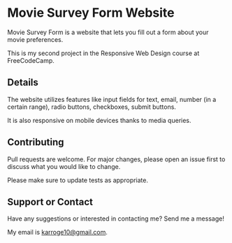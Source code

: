 # Movie Survey Form Website

Movie Survey Form is a website that lets you fill out a form about your movie preferences.

This is my second project in the Responsive Web Design course at FreeCodeCamp.

## Details

The website utilizes features like input fields for text, email, number (in a certain range), radio buttons, checkboxes, submit buttons.

It is also responsive on mobile devices thanks to media queries.

## Contributing
Pull requests are welcome. For major changes, please open an issue first to discuss what you would like to change.

Please make sure to update tests as appropriate.

## Support or Contact

Have any suggestions or interested in contacting me? Send me a message! 

My email is karroge10@gmail.com.


